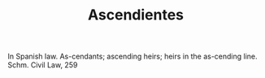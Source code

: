 ---
title: Ascendientes
letter: A
permalink: "/definitions/ascendientes.html"
body: In Spanish law. As-cendants; ascending heirs; heirs in the as-cending line.
  Schm. Civil Law, 259
published_at: '2018-07-07'
source: Black's Law Dictionary
layout: post
---